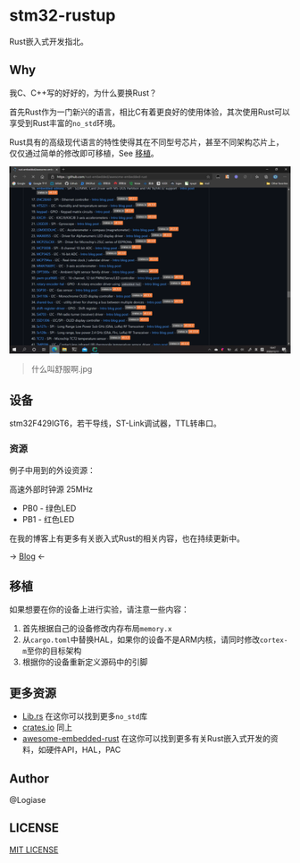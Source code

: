 # stm32-rustup

Rust嵌入式开发指北。

## Why

我C、C++写的好好的，为什么要换Rust？

首先Rust作为一门新兴的语言，相比C有着更良好的使用体验，其次使用Rust可以享受到Rust丰富的`no_std`环境。

Rust具有的高级现代语言的特性使得其在不同型号芯片，甚至不同架构芯片上，仅仅通过简单的修改即可移植，See [移植](#移植)。

![crates](/imgs/crates.png)

> 什么叫舒服啊.jpg

## 设备

stm32F429IGT6，若干导线，ST-Link调试器，TTL转串口。

### 资源

例子中用到的外设资源：

高速外部时钟源 25MHz

- PB0 - 绿色LED
- PB1 - 红色LED

在我的博客上有更多有关嵌入式Rust的相关内容，也在持续更新中。

-> [Blog](https://blog.logiase.site) <-

## 移植

如果想要在你的设备上进行实验，请注意一些内容：

1. 首先根据自己的设备修改内存布局`memory.x`
2. 从`cargo.toml`中替换HAL，如果你的设备不是ARM内核，请同时修改`cortex-m`至你的目标架构
3. 根据你的设备重新定义源码中的引脚

## 更多资源

- [Lib.rs](https://lib.rs)
  在这你可以找到更多`no_std`库
- [crates.io](https://crates.io)
  同上
- [awesome-embedded-rust](https://github.com/rust-embedded/awesome-embedded-rust)
  在这你可以找到更多有关Rust嵌入式开发的资料，如硬件API，HAL，PAC

## Author

@Logiase

## LICENSE

[MIT LICENSE](./LICENSE)
